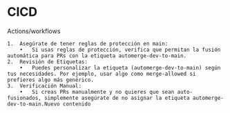 # CICD
Actions/workflows


	1.	Asegúrate de tener reglas de protección en main:
	    •	Si usas reglas de protección, verifica que permitan la fusión automática para PRs con la etiqueta automerge-dev-to-main.
	2.	Revisión de Etiquetas:
	    •	Puedes personalizar la etiqueta (automerge-dev-to-main) según tus necesidades. Por ejemplo, usar algo como merge-allowed si prefieres algo más genérico.
	3.	Verificación Manual:
	    •	Si creas PRs manualmente y no quieres que sean auto-fusionados, simplemente asegúrate de no asignar la etiqueta automerge-dev-to-main.Nuevo contenido
